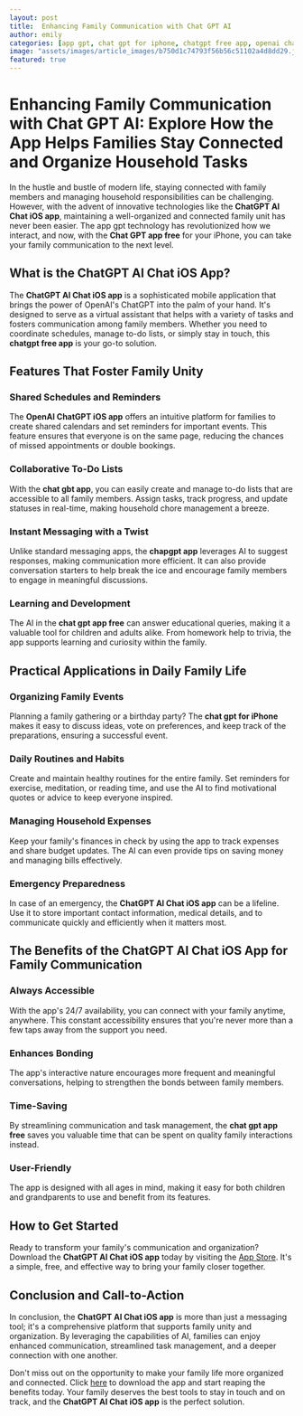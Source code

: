 ```yaml
---
layout: post
title:  Enhancing Family Communication with Chat GPT AI
author: emily
categories: [app gpt, chat gpt for iphone, chatgpt free app, openai chatgpt ios app, chat gbt app, chapgpt app, chat gpt app free]
image: "assets/images/article_images/b750d1c74793f56b56c51102a4d8dd29.jpg"
featured: true
---
```


# Enhancing Family Communication with Chat GPT AI: Explore How the App Helps Families Stay Connected and Organize Household Tasks

In the hustle and bustle of modern life, staying connected with family members and managing household responsibilities can be challenging. However, with the advent of innovative technologies like the **ChatGPT AI Chat iOS app**, maintaining a well-organized and connected family unit has never been easier. The app gpt technology has revolutionized how we interact, and now, with the **Chat GPT app free** for your iPhone, you can take your family communication to the next level.

## What is the ChatGPT AI Chat iOS App?

The **ChatGPT AI Chat iOS app** is a sophisticated mobile application that brings the power of OpenAI's ChatGPT into the palm of your hand. It's designed to serve as a virtual assistant that helps with a variety of tasks and fosters communication among family members. Whether you need to coordinate schedules, manage to-do lists, or simply stay in touch, this **chatgpt free app** is your go-to solution.

## Features That Foster Family Unity

### Shared Schedules and Reminders

The **OpenAI ChatGPT iOS app** offers an intuitive platform for families to create shared calendars and set reminders for important events. This feature ensures that everyone is on the same page, reducing the chances of missed appointments or double bookings.

### Collaborative To-Do Lists

With the **chat gbt app**, you can easily create and manage to-do lists that are accessible to all family members. Assign tasks, track progress, and update statuses in real-time, making household chore management a breeze.

### Instant Messaging with a Twist

Unlike standard messaging apps, the **chapgpt app** leverages AI to suggest responses, making communication more efficient. It can also provide conversation starters to help break the ice and encourage family members to engage in meaningful discussions.

### Learning and Development

The AI in the **chat gpt app free** can answer educational queries, making it a valuable tool for children and adults alike. From homework help to trivia, the app supports learning and curiosity within the family.

## Practical Applications in Daily Family Life

### Organizing Family Events

Planning a family gathering or a birthday party? The **chat gpt for iPhone** makes it easy to discuss ideas, vote on preferences, and keep track of the preparations, ensuring a successful event.

### Daily Routines and Habits

Create and maintain healthy routines for the entire family. Set reminders for exercise, meditation, or reading time, and use the AI to find motivational quotes or advice to keep everyone inspired.

### Managing Household Expenses

Keep your family's finances in check by using the app to track expenses and share budget updates. The AI can even provide tips on saving money and managing bills effectively.

### Emergency Preparedness

In case of an emergency, the **ChatGPT AI Chat iOS app** can be a lifeline. Use it to store important contact information, medical details, and to communicate quickly and efficiently when it matters most.

## The Benefits of the ChatGPT AI Chat iOS App for Family Communication

### Always Accessible

With the app's 24/7 availability, you can connect with your family anytime, anywhere. This constant accessibility ensures that you're never more than a few taps away from the support you need.

### Enhances Bonding

The app's interactive nature encourages more frequent and meaningful conversations, helping to strengthen the bonds between family members.

### Time-Saving

By streamlining communication and task management, the **chat gpt app free** saves you valuable time that can be spent on quality family interactions instead.

### User-Friendly

The app is designed with all ages in mind, making it easy for both children and grandparents to use and benefit from its features.

## How to Get Started

Ready to transform your family's communication and organization? Download the **ChatGPT AI Chat iOS app** today by visiting the [App Store](https://apps.apple.com/us/app/ai-ask-chat-with-ai-bots/id6472484891). It's a simple, free, and effective way to bring your family closer together.

## Conclusion and Call-to-Action

In conclusion, the **ChatGPT AI Chat iOS app** is more than just a messaging tool; it's a comprehensive platform that supports family unity and organization. By leveraging the capabilities of AI, families can enjoy enhanced communication, streamlined task management, and a deeper connection with one another.

Don't miss out on the opportunity to make your family life more organized and connected. Click [here](https://apps.apple.com/us/app/ai-ask-chat-with-ai-bots/id6472484891) to download the app and start reaping the benefits today. Your family deserves the best tools to stay in touch and on track, and the **ChatGPT AI Chat iOS app** is the perfect solution.